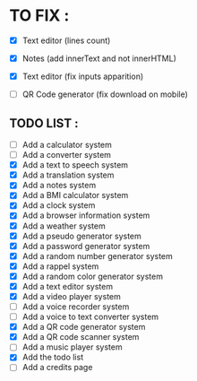 # TO FIX :

- [x] Text editor (lines count)
- [x] Notes (add innerText and not innerHTML)
- [x] Text editor (fix inputs apparition)
- [ ] QR Code generator (fix download on mobile)


## TODO LIST :

- [ ] Add a calculator system
- [ ] Add a converter system
- [x] Add a text to speech system
- [x] Add a translation system
- [x] Add a notes system
- [x] Add a BMI calculator system
- [x] Add a clock system
- [x] Add a browser information system
- [x] Add a weather system
- [x] Add a pseudo generator system
- [x] Add a password generator system
- [x] Add a random number generator system
- [x] Add a rappel system
- [x] Add a random color generator system
- [x] Add a text editor system
- [x] Add a video player system
- [ ] Add a voice recorder system
- [ ] Add a voice to text converter system
- [x] Add a QR code generator system
- [x] Add a QR code scanner system
- [ ] Add a music player system
- [x] Add the todo list 
- [ ] Add a credits page